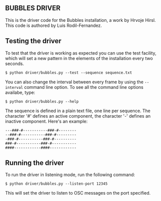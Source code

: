 ## BUBBLES DRIVER

This is the driver code for the Bubbles installation, a work by Hrvoje Hirsl. 
This code is authored by Luis Rodil-Fernandez.

## Testing the driver
To test that the driver is working as expected you can use the test facility, which will set a new pattern in the elements of the installation every two seconds. 

    $ python driver/bubbles.py --test --sequence sequence.txt

You can also change the interval between every frame by using the `--interval` command line option. To see all the command line options availabe, type:

    $ python driver/bubbles.py --help

The sequence is defined in a plain text file, one line per sequence. The character '#' defines an active component, the character '-' defines an inactive component. Here's an example:

    ---###-#-----------###-#--------
    --###-#-----------###-#---------
    -###-#-----------###-#----------
    ###-#-----------###-#-----------
    ####------------####------------

## Running the driver
To run the driver in listening mode, run the following command:

    $ python driver/bubbles.py --listen-port 12345

This will set the driver to listen to OSC messages on the port specified.